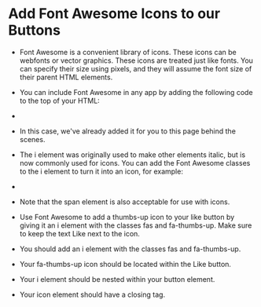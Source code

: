 # Add Font Awesome Icons to our Buttons
* Font Awesome is a convenient library of icons. These icons can be webfonts or vector graphics. These icons are treated just like fonts. You can specify their size using pixels, and they will assume the font size of their parent HTML elements.

* You can include Font Awesome in any app by adding the following code to the top of your HTML:

* <link rel="stylesheet" href="https://use.fontawesome.com/releases/v5.8.1/css/all.css" integrity="sha384-50oBUHEmvpQ+1lW4y57PTFmhCaXp0ML5d60M1M7uH2+nqUivzIebhndOJK28anvf" crossorigin="anonymous">
* In this case, we've already added it for you to this page behind the scenes.

* The i element was originally used to make other elements italic, but is now commonly used for icons. You can add the Font Awesome classes to the i element to turn it into an icon, for example:

* <i class="fas fa-info-circle"></i>
* Note that the span element is also acceptable for use with icons.

* Use Font Awesome to add a thumbs-up icon to your like button by giving it an i element with the classes fas and fa-thumbs-up. Make sure to keep the text Like next to the icon.

* You should add an i element with the classes fas and fa-thumbs-up.

* Your fa-thumbs-up icon should be located within the Like button.

* Your i element should be nested within your button element.

* Your icon element should have a closing tag.

